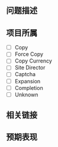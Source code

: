 ## 问题描述
<!-- 简短地描述问题 -->
<!-- Briefly describe the problem -->

<!-- 如有必要可以提供截图 -->
<!-- Screenshots can be provided if necessary -->

## 项目所属
<!-- 问题所属项目 -->
<!-- Project to which the problem belongs -->

- [ ] Copy
- [ ] Force Copy
- [ ] Copy Currency
- [ ] Site Director
- [ ] Captcha
- [ ] Expansion
- [ ] Completion
- [ ] Unknown

## 相关链接
<!-- 请务必给出可直接访问的链接地址 -->
<!-- Please be sure to provide a directly accessible link address -->

<!-- 需要登录或者无法直接访问的地址则无法处理 -->
<!-- Addresses that require login or cannot be directly accessed cannot be processed -->

## 预期表现
<!-- 预期内的正确表现 -->
<!-- Expected correct performance -->

